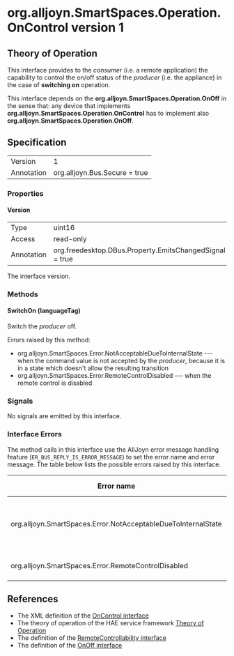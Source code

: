 # org.alljoyn.SmartSpaces.Operation.OnControl version 1

## Theory of Operation

This interface provides to the _consumer_ (i.e. a remote application) the
capability to control the on/off status of the _producer_ (i.e. the appliance)
in the case of **switching on** operation.

This interface depends on the **org.alljoyn.SmartSpaces.Operation.OnOff** in the
sense that: any device that implements
**org.alljoyn.SmartSpaces.Operation.OnControl** has to implement also
**org.alljoyn.SmartSpaces.Operation.OnOff**.

## Specification

|            |                               |
| ---------- | ----------------------------- |
| Version    | 1                             |
| Annotation | org.alljoyn.Bus.Secure = true |

### Properties

#### Version

|            |                                                         |
| ---------- | ------------------------------------------------------- |
| Type       | uint16                                                  |
| Access     | read-only                                               |
| Annotation | org.freedesktop.DBus.Property.EmitsChangedSignal = true |

The interface version.

### Methods

#### SwitchOn (languageTag)

Switch the _producer_ off.

Errors raised by this method:

  * org.alljoyn.SmartSpaces.Error.NotAcceptableDueToInternalState --- when the
    command value is not accepted by the _producer_, because it is in a state
    which doesn't allow the resulting transition
  * org.alljoyn.SmartSpaces.Error.RemoteControlDisabled --- when the remote
    control is disabled

### Signals

No signals are emitted by this interface.

### Interface Errors

The method calls in this interface use the AllJoyn error message handling
feature (`ER_BUS_REPLY_IS_ERROR_MESSAGE`) to set the error name and error
message. The table below lists the possible errors raised by this interface.

| Error name                                                    | Error message                                     |
|---------------------------------------------------------------|---------------------------------------------------|
| org.alljoyn.SmartSpaces.Error.NotAcceptableDueToInternalState | The value is not acceptable due to internal state |
| org.alljoyn.SmartSpaces.Error.RemoteControlDisabled           | Remote control disabled                           |

## References

  * The XML definition of the [OnControl interface](OnControl-v1.xml)
  * The theory of operation of the HAE service framework [Theory of Operation](/org.alljoyn.SmartSpaces/theory-of-operation-v1)
  * The definition of the [RemoteControllability interface](RemoteControllability-v1)
  * The definition of the [OnOff interface](OnOff-v1-v1)
